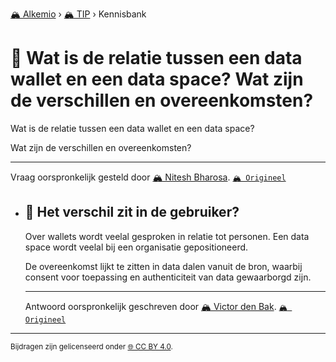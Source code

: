 [🏔️ Alkemio](https://welcome.alkem.io/) › [🏔️ TIP](https://alkem.io/tip/dashboard) › Kennisbank
# 📄 Wat is de relatie tussen een data wallet en een data space? Wat zijn de verschillen en overeenkomsten?
Wat is de relatie tussen een data wallet en een data space?

Wat zijn de verschillen en overeenkomsten?
***
 Vraag oorspronkelijk gesteld door [🏔️ Nitesh Bharosa](https://alkem.io/user/nitesh-bharosa-5829). [`🏔️ Origineel`](https://alkem.io/tip/collaboration/watisderelatietu-747)

- ## <a id="hetverschilzitin-1832"></a> 📌 Het verschil zit in de gebruiker?
  Over wallets wordt veelal gesproken in relatie tot personen. Een data space wordt veelal bij een organisatie gepositioneerd.
  
  De overeenkomst lijkt te zitten in data dalen vanuit de bron, waarbij consent voor toepassing en authenticiteit van data gewaarborgd zijn.

  ***
  Antwoord oorspronkelijk geschreven door [🏔️ Victor den Bak](https://alkem.io/tip/collaboration/watisderelatietu-747/posts/hetverschilzitin-1832). [`🏔️ Origineel`](https://alkem.io/tip/collaboration/watisderelatietu-747/posts/hetverschilzitin-1832)

* * *
<small>Bijdragen zijn gelicenseerd onder [🌐 CC BY 4.0](https://creativecommons.org/licenses/by/4.0/deed.nl).</small>
